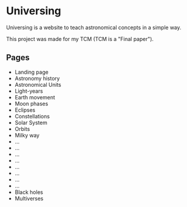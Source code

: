 
# Universing

Universing is a website to teach astronomical concepts in a simple way.

This project was made for my TCM (TCM is a "Final paper").

## Pages

- Landing page
- Astronomy history
- Astronomical Units
- Light-years
- Earth movement
- Moon phases
- Eclipses
- Constellations
- Solar System
- Orbits
- Milky way
- ...
- ...
- ...
- ...
- ...
- ...
- ...
- ...
- Black holes
- Multiverses
